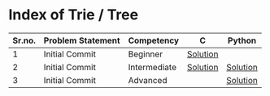 # Index of Trie / Tree

| Sr.no. | Problem Statement | Competency   | C            | Python       |
| ------ | ----------------- | ------------ | ------------ | ------------ |
| 1      | Initial Commit    | Beginner     | [Solution]() |              |
| 2      | Initial Commit    | Intermediate | [Solution]() | [Solution]() |
| 3      | Initial Commit    | Advanced     |              | [Solution]() |
